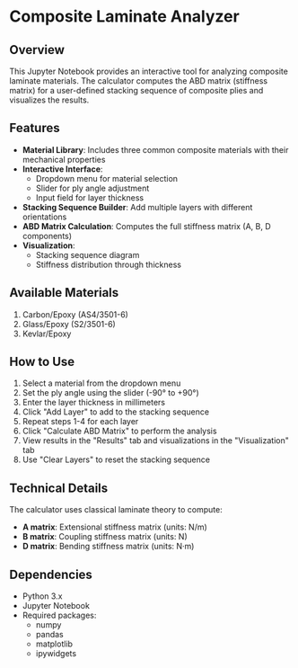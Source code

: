 # Composite Laminate Analyzer

## Overview
This Jupyter Notebook provides an interactive tool for analyzing composite laminate materials. The calculator computes the ABD matrix (stiffness matrix) for a user-defined stacking sequence of composite plies and visualizes the results.

## Features
- **Material Library**: Includes three common composite materials with their mechanical properties
- **Interactive Interface**: 
  - Dropdown menu for material selection
  - Slider for ply angle adjustment
  - Input field for layer thickness
- **Stacking Sequence Builder**: Add multiple layers with different orientations
- **ABD Matrix Calculation**: Computes the full stiffness matrix (A, B, D components)
- **Visualization**:
  - Stacking sequence diagram
  - Stiffness distribution through thickness

## Available Materials
1. Carbon/Epoxy (AS4/3501-6)
2. Glass/Epoxy (S2/3501-6)
3. Kevlar/Epoxy

## How to Use
1. Select a material from the dropdown menu
2. Set the ply angle using the slider (-90° to +90°)
3. Enter the layer thickness in millimeters
4. Click "Add Layer" to add to the stacking sequence
5. Repeat steps 1-4 for each layer
6. Click "Calculate ABD Matrix" to perform the analysis
7. View results in the "Results" tab and visualizations in the "Visualization" tab
8. Use "Clear Layers" to reset the stacking sequence

## Technical Details
The calculator uses classical laminate theory to compute:
- **A matrix**: Extensional stiffness matrix (units: N/m)
- **B matrix**: Coupling stiffness matrix (units: N)
- **D matrix**: Bending stiffness matrix (units: N·m)

## Dependencies
- Python 3.x
- Jupyter Notebook
- Required packages:
  - numpy
  - pandas
  - matplotlib
  - ipywidgets

